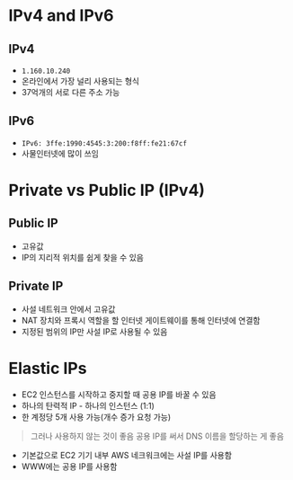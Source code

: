 # IPv4 and IPv6
## IPv4
- `1.160.10.240`
- 온라인에서 가장 널리 사용되는 형식
- 37억개의 서로 다른 주소 가능
## IPv6
- `IPv6: 3ffe:1990:4545:3:200:f8ff:fe21:67cf`
- 사물인터넷에 많이 쓰임

# Private vs Public IP (IPv4)
## Public IP
- 고유값
- IP의 지리적 위치를 쉽게 찾을 수 있음
## Private IP
- 사설 네트워크 안에서 고유값
-  NAT 장치와 프록시 역할을 할 인터넷 게이트웨이를 통해 인터넷에 연결함
- 지정된 범위의 IP만 사설 IP로 사용될 수 있음

# Elastic IPs
- EC2 인스턴스를 시작하고 중지할 때 공용 IP를 바꿀 수 있음
- 하나의 탄력적 IP - 하나의 인스턴스 (1:1)
- 한 계정당 5개 사용 가능(개수 증가 요청 가능)
> 그러나 사용하지 않는 것이 좋음
> 공용 IP를 써서 DNS 이름을 할당하는 게 좋음

- 기본값으로 EC2 기기 내부 AWS 네크워크에는 사설 IP를 사용함
- WWW에는 공용 IP를 사용함
